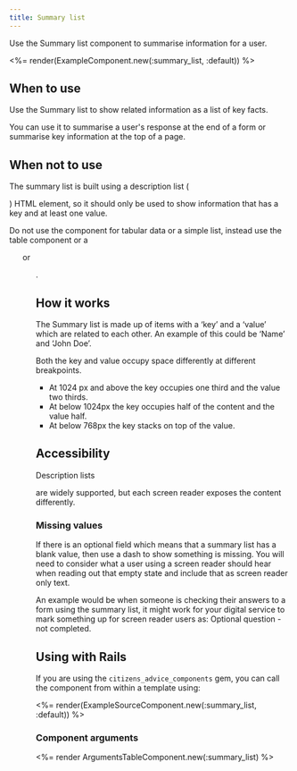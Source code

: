 ```yaml
---
title: Summary list
---
```


Use the Summary list component to summarise information for a user.

<%= render(ExampleComponent.new(:summary_list, :default)) %>

## When to use

Use the Summary list to show related information as a list of key facts.

You can use it to summarise a user's response at the end of a form or summarise key information at the top of a page.

## When not to use

The summary list is built using a description list (<dl>) HTML element, so it should only be used to show information that has a key and at least one value.

Do not use the component for tabular data or a simple list, instead use the table component or a <ul> or <ol>.

## How it works

The Summary list is made up of items with a ‘key’ and a ‘value’ which are related to each other. An example of this could be ‘Name’ and ‘John Doe’.

Both the key and value occupy space differently at different breakpoints.

- At 1024 px and above the key occupies one third and the value two thirds.
- At below 1024px the key occupies half of the content and the value half.
- At below 768px the key stacks on top of the value.

## Accessibility

Description lists <dl> are widely supported, but each screen reader exposes the content differently.

### Missing values

If there is an optional field which means that a summary list has a blank value, then use a dash to show something is missing. You will need to consider what a user using a screen reader should hear when reading out that empty state and include that as screen reader only text.

An example would be when someone is checking their answers to a form using the summary list, it might work for your digital service to mark something up for screen reader users as: Optional question - not completed.

## Using with Rails

If you are using the `citizens_advice_components` gem, you can call the component from within a template using:

<%= render(ExampleSourceComponent.new(:summary_list, :default)) %>

### Component arguments

<%= render ArgumentsTableComponent.new(:summary_list) %>
